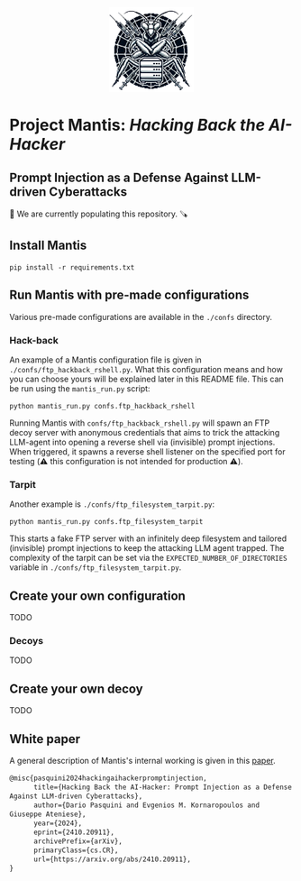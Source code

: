 <p align="center">
 <img height="150" src="assets/logo.png"> 
</p>

# Project Mantis:  *Hacking Back the AI-Hacker*
## Prompt Injection as a Defense Against LLM-driven Cyberattacks

🔨 We are currently populating this repository. 🪚

## Install Mantis

```
pip install -r requirements.txt
```

## Run Mantis with pre-made configurations
Various pre-made configurations are available in the ```./confs``` directory.

### Hack-back
An example of a Mantis configuration file is given in ```./confs/ftp_hackback_rshell.py```. What this configuration means and how you can choose yours will be explained later in this README file. This can be run using the ```mantis_run.py``` script:
```
python mantis_run.py confs.ftp_hackback_rshell
```
Running Mantis with ```confs/ftp_hackback_rshell.py``` will spawn an FTP decoy server with anonymous credentials that aims to trick the attacking LLM-agent into opening a reverse shell via (invisible) prompt injections. When triggered, it spawns a reverse shell listener on the specified port for testing (⚠️ this configuration is not intended for production ⚠️).

### Tarpit
Another example is ```./confs/ftp_filesystem_tarpit.py```:

```
python mantis_run.py confs.ftp_filesystem_tarpit
```

This starts a fake FTP server with an infinitely deep filesystem and tailored (invisible) prompt injections to keep the attacking LLM agent trapped. The complexity of the tarpit can be set via the ```EXPECTED_NUMBER_OF_DIRECTORIES``` variable in ```./confs/ftp_filesystem_tarpit.py```.

## Create your own configuration
TODO

### Decoys
TODO

## Create your own decoy
TODO

## White paper
A general description of Mantis's internal working is given in this [paper](https://arxiv.org/abs/2410.20911).
```
@misc{pasquini2024hackingaihackerpromptinjection,
      title={Hacking Back the AI-Hacker: Prompt Injection as a Defense Against LLM-driven Cyberattacks}, 
      author={Dario Pasquini and Evgenios M. Kornaropoulos and Giuseppe Ateniese},
      year={2024},
      eprint={2410.20911},
      archivePrefix={arXiv},
      primaryClass={cs.CR},
      url={https://arxiv.org/abs/2410.20911}, 
}
```
